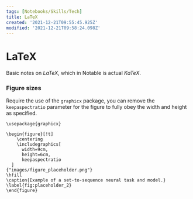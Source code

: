 ```yaml
---
tags: [Notebooks/Skills/Tech]
title: LaTeX
created: '2021-12-21T09:55:45.925Z'
modified: '2021-12-21T09:58:24.098Z'
---
```


# LaTeX

Basic notes on $LaTeX$, which in Notable is actual $KaTeX$.

### Figure sizes

Require the use of the `graphicx` package, you can remove the `keepaspectratio` parameter for the figure to fully obey the width and height as specified.
```
\usepackage{graphicx}

\begin{figure}[!t]
    \centering
    \includegraphics[
      width=9cm,
      height=6cm,
      keepaspectratio
  ]
{"images/figure_placeholder.png"}
\hfill
\caption{Example of a set-to-sequence neural task and model.}
\label{fig:placeholder_2}
\end{figure}
```
